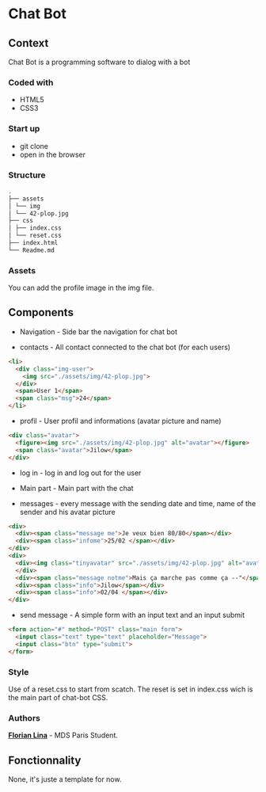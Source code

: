 # Chat Bot

## Context

Chat Bot is a programming software to dialog with a bot

### Coded with


* HTML5
* CSS3

### Start up

* git clone
* open in the browser

### Structure

```bash
.
├── assets
│ └── img
│ └── 42-plop.jpg
├── css
│ ├── index.css
│ └── reset.css
├── index.html
└── Readme.md

```
### Assets

You can add the profile image in the img file.

## Components

* Navigation - Side bar the navigation for chat bot

* contacts - All contact connected to the chat bot (for each users)
```html
<li>
  <div class="img-user">
    <img src="./assets/img/42-plop.jpg">
  </div>
  <span>User 1</span>
  <span class="msg">24</span>
</li>
```

* profil - User profil and informations (avatar picture and name)

```html
<div class="avatar">
  <figure><img src="./assets/img/42-plop.jpg" alt="avatar"></figure>
  <span class="avatar">Jilow</span>
</div>
```

* log in - log in and log out for the user

* Main part - Main part with the chat

* messages - every message with the sending date and time, name of the sender and his avatar picture
```html
<div>
  <div><span class="message me">Je veux bien 80/80</span></div>
  <div><span class="infome">25/02 </span></div>
</div>
<div>
  <div><img class="tinyavatar" src="./assets/img/42-plop.jpg" alt="avatar"></figure>
  </div>
  <div><span class="message notme">Mais ça marche pas comme ça --"</span></div>
  <div><span class="info">Jilow</span></div>
  <div><span class="info">02/04 </span></div>
</div>
```

* send message - A simple form with an input text and an input submit
```html
<form action="#" method="POST" class="main form">
  <input class="text" type="text" placeholder="Message">
  <input class="btn" type="submit">
</form>
```

### Style
Use of a reset.css to start from scatch.
The reset is set in index.css wich is the main part of chat-bot CSS.

### Authors
[**Florian Lina**](https://github.com/Jilow42) - MDS Paris Student.

## Fonctionnality

None, it's juste a template for now.